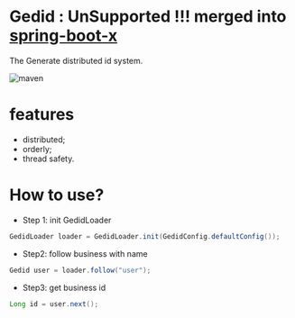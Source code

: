 # Gedid : UnSupported !!! merged into [spring-boot-x](https://github.com/OpeningO/spring-boot-x/tree/master/src/main/java/org/openingo/spring/gedid)
The Generate distributed id system.

![maven](https://img.shields.io/maven-central/v/cn.zhucongqi/gedid.svg)

# features

- distributed;
- orderly;
- thread safety.

# How to use?

- Step 1: init GedidLoader

```java
GedidLoader loader = GedidLoader.init(GedidConfig.defaultConfig());
```

- Step2: follow business with name

```java
Gedid user = loader.follow("user");
```

- Step3: get business id

```java
Long id = user.next();
```
